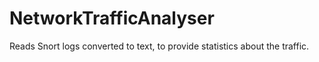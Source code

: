 # NetworkTrafficAnalyser

Reads Snort logs converted to text, to provide statistics about the traffic.

